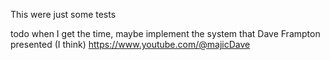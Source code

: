 This were just some tests

todo when I get the time, maybe implement the system that Dave Frampton presented (I think)
https://www.youtube.com/@majicDave